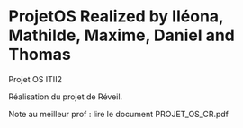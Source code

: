 # ProjetOS  Realized by Iléona, Mathilde, Maxime, Daniel and Thomas
Projet OS ITII2

Réalisation du projet de Réveil.

Note au meilleur prof : lire le document PROJET_OS_CR.pdf
